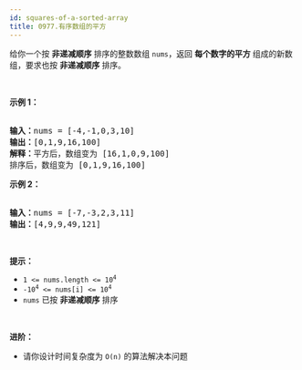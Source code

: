 ```yaml
---
id: squares-of-a-sorted-array
title: 0977.有序数组的平方
---
```

给你一个按 **非递减顺序** 排序的整数数组 <code>nums</code>，返回 **每个数字的平方** 组成的新数组，要求也按 **非递减顺序** 排序。



 

**示例 1：**


<pre><br/><strong>输入：</strong>nums = [-4,-1,0,3,10]<br/><strong>输出：</strong>[0,1,9,16,100]<br/><strong>解释：</strong>平方后，数组变为 [16,1,0,9,100]<br/>排序后，数组变为 [0,1,9,16,100]</pre>

**示例 2：**


<pre><br/><strong>输入：</strong>nums = [-7,-3,2,3,11]<br/><strong>输出：</strong>[4,9,9,49,121]<br/></pre>

 

**提示：**


- <code>1 &lt;= nums.length &lt;= 10<sup>4</sup></code>
- <code>-10<sup>4</sup> &lt;= nums[i] &lt;= 10<sup>4</sup></code>
- <code>nums</code> 已按 **非递减顺序** 排序

 

**进阶：**


- 请你设计时间复杂度为 <code>O(n)</code> 的算法解决本问题
